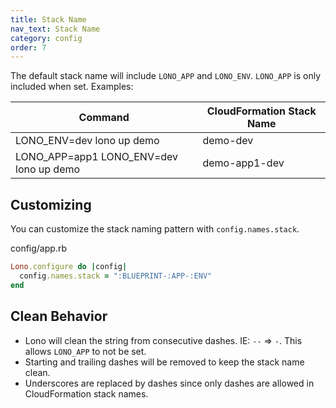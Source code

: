 ```yaml
---
title: Stack Name
nav_text: Stack Name
category: config
order: 7
---
```


The default stack name will include `LONO_APP` and `LONO_ENV`. `LONO_APP` is only included when set. Examples:

Command | CloudFormation Stack Name
---|---
LONO_ENV=dev lono up demo | demo-dev
LONO_APP=app1 LONO_ENV=dev lono up demo | demo-app1-dev

## Customizing

You can customize the stack naming pattern with `config.names.stack`.

config/app.rb

```ruby
Lono.configure do |config|
  config.names.stack = ":BLUEPRINT-:APP-:ENV"
end
```

## Clean Behavior

* Lono will clean the string from consecutive dashes. IE: `--` => `-`.  This allows `LONO_APP` to not be set.
* Starting and trailing dashes will be removed to keep the stack name clean.
* Underscores are replaced by dashes since only dashes are allowed in CloudFormation stack names.
